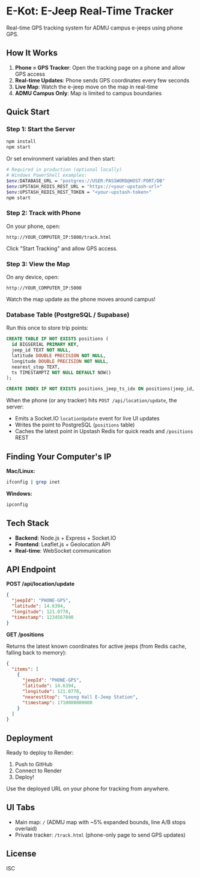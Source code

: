 # E-Kot: E-Jeep Real-Time Tracker

Real-time GPS tracking system for ADMU campus e-jeeps using phone GPS.

## How It Works

1. **Phone = GPS Tracker**: Open the tracking page on a phone and allow GPS access
2. **Real-time Updates**: Phone sends GPS coordinates every few seconds
3. **Live Map**: Watch the e-jeep move on the map in real-time
4. **ADMU Campus Only**: Map is limited to campus boundaries

## Quick Start

### Step 1: Start the Server
```bash
npm install
npm start
```

Or set environment variables and then start:

```bash
# Required in production (optional locally)
# Windows PowerShell examples:
$env:DATABASE_URL = "postgres://USER:PASSWORD@HOST:PORT/DB"
$env:UPSTASH_REDIS_REST_URL = "https://<your-upstash-url>"
$env:UPSTASH_REDIS_REST_TOKEN = "<your-upstash-token>"
npm start
```

### Step 2: Track with Phone
On your phone, open:
```
http://YOUR_COMPUTER_IP:5000/track.html
```

Click "Start Tracking" and allow GPS access.

### Step 3: View the Map
On any device, open:
```
http://YOUR_COMPUTER_IP:5000
```

Watch the map update as the phone moves around campus!

### Database Table (PostgreSQL / Supabase)

Run this once to store trip points:

```sql
CREATE TABLE IF NOT EXISTS positions (
  id BIGSERIAL PRIMARY KEY,
  jeep_id TEXT NOT NULL,
  latitude DOUBLE PRECISION NOT NULL,
  longitude DOUBLE PRECISION NOT NULL,
  nearest_stop TEXT,
  ts TIMESTAMPTZ NOT NULL DEFAULT NOW()
);

CREATE INDEX IF NOT EXISTS positions_jeep_ts_idx ON positions(jeep_id, ts DESC);
```

When the phone (or any tracker) hits `POST /api/location/update`, the server:
- Emits a Socket.IO `locationUpdate` event for live UI updates
- Writes the point to PostgreSQL (`positions` table)
- Caches the latest point in Upstash Redis for quick reads and `/positions` REST

## Finding Your Computer's IP

**Mac/Linux:**
```bash
ifconfig | grep inet
```

**Windows:**
```bash
ipconfig
```

## Tech Stack

- **Backend**: Node.js + Express + Socket.IO
- **Frontend**: Leaflet.js + Geolocation API
- **Real-time**: WebSocket communication

## API Endpoint

**POST /api/location/update**
```json
{
  "jeepId": "PHONE-GPS",
  "latitude": 14.6394,
  "longitude": 121.0778,
  "timestamp": 1234567890
}
```

**GET /positions**

Returns the latest known coordinates for active jeeps (from Redis cache, falling back to memory):

```json
{
  "items": [
    {
      "jeepId": "PHONE-GPS",
      "latitude": 14.6394,
      "longitude": 121.0778,
      "nearestStop": "Leong Hall E-Jeep Station",
      "timestamp": 1710000000000
    }
  ]
}
```

## Deployment

Ready to deploy to Render:
1. Push to GitHub
2. Connect to Render
3. Deploy!

Use the deployed URL on your phone for tracking from anywhere.

## UI Tabs

- Main map: `/` (ADMU map with ~5% expanded bounds, line A/B stops overlaid)
- Private tracker: `/track.html` (phone-only page to send GPS updates)

## License

ISC
